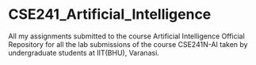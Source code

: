 # CSE241_Artificial_Intelligence
All my assignments submitted to the course Artificial Intelligence
Official Repository for all the lab submissions of the course CSE241N-AI taken by undergraduate students at IIT(BHU), Varanasi.
